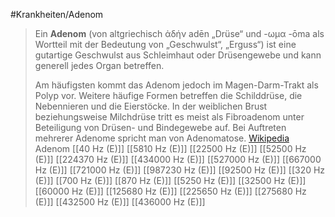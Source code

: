 #Krankheiten/Adenom
> Ein **Adenom** (von altgriechisch ἀδήν adēn „Drüse“ und -ωμα -ōma als Wortteil mit der Bedeutung von „Geschwulst“, „Erguss“) ist eine gutartige Geschwulst aus Schleimhaut oder Drüsengewebe und kann generell jedes Organ betreffen.
>
> Am häufigsten kommt das Adenom jedoch im Magen-Darm-Trakt als Polyp vor. Weitere häufige Formen betreffen die Schilddrüse, die Nebennieren und die Eierstöcke. In der weiblichen Brust beziehungsweise Milchdrüse tritt es meist als Fibroadenom unter Beteiligung von Drüsen- und Bindegewebe auf.
> Bei Auftreten mehrerer Adenome spricht man von Adenomatose.
> [Wikipedia](https://de.wikipedia.org/wiki/Adenom)
Adenom
[[40 Hz (E)]]
[[5810 Hz (E)]]
[[22500 Hz (E)]]
[[52500 Hz (E)]]
[[224370 Hz (E)]]
[[434000 Hz (E)]]
[[527000 Hz (E)]]
[[667000 Hz (E)]]
[[721000 Hz (E)]]
[[987230 Hz (E)]]
[[92500 Hz (E)]]
[[320 Hz (E)]]
[[700 Hz (E)]]
[[870 Hz (E)]]
[[5250 Hz (E)]]
[[32500 Hz (E)]]
[[60000 Hz (E)]]
[[125680 Hz (E)]]
[[225650 Hz (E)]]
[[275680 Hz (E)]]
[[432500 Hz (E)]]
[[436000 Hz (E)]]